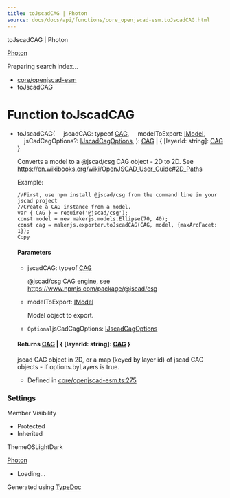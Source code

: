 ```yaml
---
title: toJscadCAG | Photon
source: docs/docs/api/functions/core_openjscad-esm.toJscadCAG.html
---
```


toJscadCAG | Photon

[Photon](../index.md)




Preparing search index...

* [core/openjscad-esm](../modules/core_openjscad-esm.md)
* toJscadCAG

# Function toJscadCAG

* toJscadCAG(
      jscadCAG: typeof [CAG](../classes/types_jscad.export_.CAG.md),
      modelToExport: [IModel](../interfaces/core_schema.IModel.md),
      jsCadCagOptions?: [IJscadCagOptions](../interfaces/core_openjscad-esm.IJscadCagOptions.md),
  ): [CAG](../classes/types_jscad.export_.CAG.md) | { [layerId: string]: [CAG](../classes/types_jscad.export_.CAG.md) }

  Converts a model to a @jscad/csg CAG object - 2D to 2D. See <https://en.wikibooks.org/wiki/OpenJSCAD_User_Guide#2D_Paths>

  Example:

  ```
  //First, use npm install @jscad/csg from the command line in your jscad project
  //Create a CAG instance from a model.
  var { CAG } = require('@jscad/csg');
  const model = new makerjs.models.Ellipse(70, 40);
  const cag = makerjs.exporter.toJscadCAG(CAG, model, {maxArcFacet: 1});
  Copy
  ```

  #### Parameters

  + jscadCAG: typeof [CAG](../classes/types_jscad.export_.CAG.md)

    @jscad/csg CAG engine, see <https://www.npmjs.com/package/@jscad/csg>
  + modelToExport: [IModel](../interfaces/core_schema.IModel.md)

    Model object to export.
  + `Optional`jsCadCagOptions: [IJscadCagOptions](../interfaces/core_openjscad-esm.IJscadCagOptions.md)

  #### Returns [CAG](../classes/types_jscad.export_.CAG.md) | { [layerId: string]: [CAG](../classes/types_jscad.export_.CAG.md) }

  jscad CAG object in 2D, or a map (keyed by layer id) of jscad CAG objects - if options.byLayers is true.

  + Defined in [core/openjscad-esm.ts:275](https://github.com/mwhite454/photon/blob/main/packages/photon/src/core/openjscad-esm.ts#L275)

### Settings

Member Visibility

* Protected
* Inherited

ThemeOSLightDark

[Photon](../index.md)

* Loading...

Generated using [TypeDoc](https://typedoc.org/)
